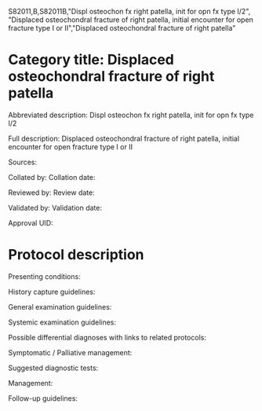 S82011,B,S82011B,"Displ osteochon fx right patella, init for opn fx type I/2", "Displaced osteochondral fracture of right patella, initial encounter for open fracture type I or II","Displaced osteochondral fracture of right patella"
# Category title: Displaced osteochondral fracture of right patella

Abbreviated description: Displ osteochon fx right patella, init for opn fx type I/2

Full description: Displaced osteochondral fracture of right patella, initial encounter for open fracture type I or II

Sources:

Collated by:
Collation date:

Reviewed by:
Review date:

Validated by:
Validation date:

Approval UID:

# Protocol description

Presenting conditions:

History capture guidelines:

General examination guidelines:

Systemic examination guidelines:

Possible differential diagnoses with links to related protocols:

Symptomatic / Palliative management:

Suggested diagnostic tests:

Management:

Follow-up guidelines:
